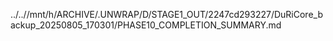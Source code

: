 ../..//mnt/h/ARCHIVE/.UNWRAP/D/STAGE1_OUT/2247cd293227/DuRiCore_backup_20250805_170301/PHASE10_COMPLETION_SUMMARY.md
